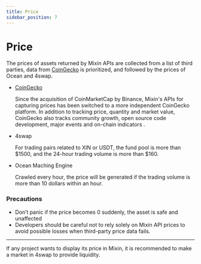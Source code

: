 ```yaml
---
title: Price
sidebar_position: 7
---
```


# Price

The prices of assets returned by Mixin APIs are collected from a list of third parties, data from [CoinGecko](https://www.coingecko.com) is prioritized, and followed by the prices of Ocean and 4swap.

- [CoinGecko](https://www.coingecko.com)

  Since the acquisition of CoinMarketCap by Binance, Mixin's APIs for capturing prices has been switched to a more independent CoinGecko platform. In addition to tracking price, quantity and market value, CoinGecko also tracks community growth, open source code development, major events and on-chain indicators .

- 4swap

  For trading pairs related to XIN or USDT, the fund pool is more than $1500, and the 24-hour trading volume is more than $160.

- Ocean Maching Engine

  Crawled every hour, the price will be generated if the trading volume is more than 10 dollars within an hour.


### Precautions

- Don’t panic if the price becomes 0 suddenly, the asset is safe and unaffected
- Developers should be careful not to rely solely on Mixin API prices to avoid possible losses when third-party price data fails.


---
If any project wants to display its price in Mixin, it is recommended to make a market in 4swap to provide liquidity.

